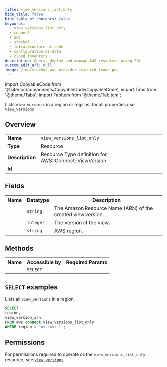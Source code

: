 ```yaml
---
title: view_versions_list_only
hide_title: false
hide_table_of_contents: false
keywords:
  - view_versions_list_only
  - connect
  - aws
  - stackql
  - infrastructure-as-code
  - configuration-as-data
  - cloud inventory
description: Query, deploy and manage AWS resources using SQL
custom_edit_url: null
image: /img/stackql-aws-provider-featured-image.png
---
```


import CopyableCode from '@site/src/components/CopyableCode/CopyableCode';
import Tabs from '@theme/Tabs';
import TabItem from '@theme/TabItem';

Lists <code>view_versions</code> in a region or regions, for all properties use <a href="/services/serviceName/view_versions/"><code>view_versions</code></a>

## Overview
<table>
<tbody>
<tr><td><b>Name</b></td><td><code>view_versions_list_only</code></td></tr>
<tr><td><b>Type</b></td><td>Resource</td></tr>
<tr><td><b>Description</b></td><td>Resource Type definition for AWS::Connect::ViewVersion</td></tr>
<tr><td><b>Id</b></td><td><CopyableCode code="aws.connect.view_versions_list_only" /></td></tr>
</tbody>
</table>

## Fields
<table>
<tbody>
<tr><th>Name</th><th>Datatype</th><th>Description</th></tr><tr><td><CopyableCode code="view_version_arn" /></td><td><code>string</code></td><td>The Amazon Resource Name (ARN) of the created view version.</td></tr>
<tr><td><CopyableCode code="version" /></td><td><code>integer</code></td><td>The version of the view.</td></tr>
<tr><td><CopyableCode code="region" /></td><td><code>string</code></td><td>AWS region.</td></tr>
</tbody>
</table>

## Methods

<table>
<tbody>
  <tr>
    <th>Name</th>
    <th>Accessible by</th>
    <th>Required Params</th>
  </tr>
  <tr>
    <td><CopyableCode code="list_resources" /></td>
    <td><code>SELECT</code></td>
    <td><CopyableCode code="region" /></td>
  </tr>
</tbody>
</table>

## `SELECT` examples
Lists all <code>view_versions</code> in a region.
```sql
SELECT
region,
view_version_arn
FROM aws.connect.view_versions_list_only
WHERE region = 'us-east-1';
```


## Permissions

For permissions required to operate on the <code>view_versions_list_only</code> resource, see <a href="/services/connect/view_versions/#permissions"><code>view_versions</code></a>

